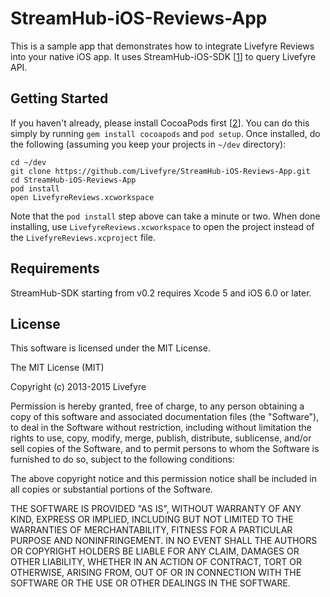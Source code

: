StreamHub-iOS-Reviews-App
=========================

This is a sample app that demonstrates how to integrate Livefyre Reviews into your native iOS app. It uses StreamHub-iOS-SDK [[1]] to query Livefyre API.

Getting Started
---------------
If you haven't already, please install CocoaPods first [[2]]. You can do this
simply by running `gem install cocoapods` and `pod setup`. Once installed,
do the following (assuming you keep your projects in `~/dev` directory):

    cd ~/dev
    git clone https://github.com/Livefyre/StreamHub-iOS-Reviews-App.git
    cd StreamHub-iOS-Reviews-App
    pod install
    open LivefyreReviews.xcworkspace

Note that the `pod install` step above can take a minute or two. When done
installing, use `LivefyreReviews.xcworkspace` to open the project instead of the
`LivefyreReviews.xcproject` file.

Requirements
------------
StreamHub-SDK starting from v0.2 requires Xcode 5 and iOS 6.0 or later.

License
-------

This software is licensed under the MIT License.

The MIT License (MIT)

Copyright (c) 2013-2015 Livefyre

Permission is hereby granted, free of charge, to any person obtaining a copy of this software and associated documentation files (the "Software"), to deal in the Software without restriction, including without limitation the rights to use, copy, modify, merge, publish, distribute, sublicense, and/or sell copies of the Software, and to permit persons to whom the Software is furnished to do so, subject to the following conditions:

The above copyright notice and this permission notice shall be included in all copies or substantial portions of the Software.

THE SOFTWARE IS PROVIDED "AS IS", WITHOUT WARRANTY OF ANY KIND, EXPRESS OR IMPLIED, INCLUDING BUT NOT LIMITED TO THE WARRANTIES OF MERCHANTABILITY, FITNESS FOR A PARTICULAR PURPOSE AND NONINFRINGEMENT. IN NO EVENT SHALL THE AUTHORS OR COPYRIGHT HOLDERS BE LIABLE FOR ANY CLAIM, DAMAGES OR OTHER LIABILITY, WHETHER IN AN ACTION OF CONTRACT, TORT OR OTHERWISE, ARISING FROM, OUT OF OR IN CONNECTION WITH THE SOFTWARE OR THE USE OR OTHER DEALINGS IN THE SOFTWARE.

[1]: https://github.com/Livefyre/StreamHub-iOS-SDK
[2]: http://guides.cocoapods.org/using/getting-started.html
